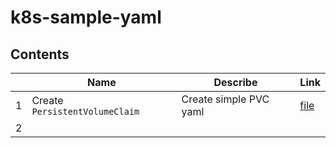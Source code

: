# k8s-sample-yaml

## Contents

|   |  Name |  Describe | Link |
|---|---|---| --- |
|  1 | Create `PersistentVolumeClaim`  | Create simple PVC yaml  | [file](./src/create-pvc.yaml) |
|  2 |   |   | |
